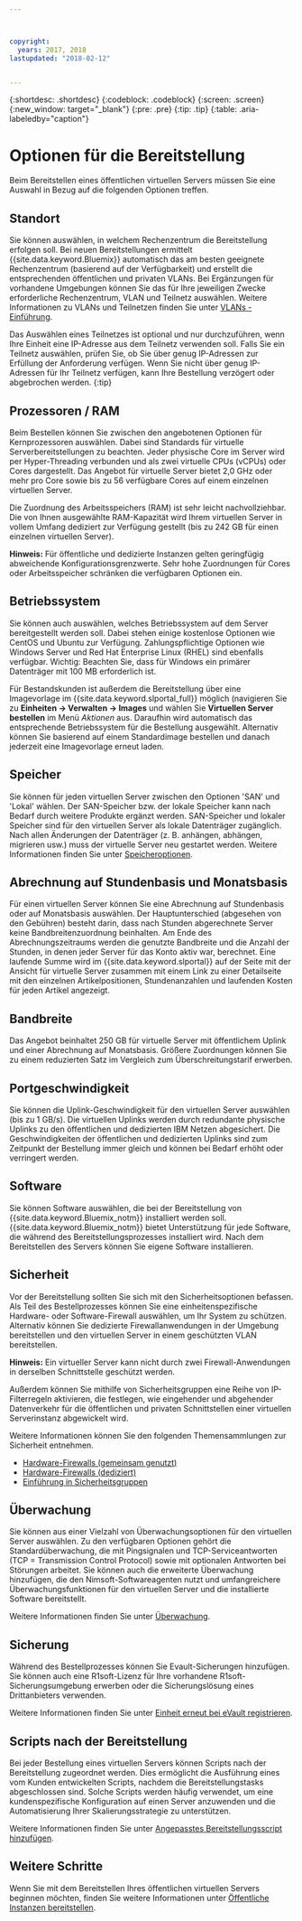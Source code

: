 ```yaml
---



copyright:
  years: 2017, 2018
lastupdated: "2018-02-12"


---
```


{:shortdesc: .shortdesc}
{:codeblock: .codeblock}
{:screen: .screen}
{:new_window: target="_blank"}
{:pre: .pre}
{:tip: .tip}
{:table: .aria-labeledby="caption"}

# Optionen für die Bereitstellung
Beim Bereitstellen eines öffentlichen virtuellen Servers müssen Sie eine Auswahl in Bezug auf die folgenden Optionen treffen.

## Standort
Sie können auswählen, in welchem Rechenzentrum die Bereitstellung erfolgen soll. Bei neuen Bereitstellungen ermittelt {{site.data.keyword.Bluemix}} automatisch das am besten geeignete Rechenzentrum (basierend auf der Verfügbarkeit) und erstellt die entsprechenden öffentlichen und privaten VLANs. Bei Ergänzungen für vorhandene Umgebungen können Sie das für Ihre jeweiligen Zwecke erforderliche Rechenzentrum, VLAN und Teilnetz auswählen. Weitere Informationen zu VLANs und Teilnetzen finden Sie unter [VLANs - Einführung](/docs/infrastructure/vlans/getting-started.html).

Das Auswählen eines Teilnetzes ist optional und nur durchzuführen, wenn Ihre Einheit eine IP-Adresse aus dem Teilnetz verwenden soll. Falls Sie ein Teilnetz auswählen, prüfen Sie, ob Sie über genug IP-Adressen zur Erfüllung der Anforderung verfügen. Wenn Sie nicht über genug IP-Adressen für Ihr Teilnetz verfügen, kann Ihre Bestellung verzögert oder abgebrochen werden.
{:tip}

## Prozessoren / RAM
Beim Bestellen können Sie zwischen den angebotenen Optionen für Kernprozessoren auswählen. Dabei sind Standards für virtuelle Serverbereitstellungen zu beachten. Jeder physische Core im Server wird per Hyper-Threading verbunden und als zwei virtuelle CPUs (vCPUs) oder Cores dargestellt. Das Angebot für virtuelle Server bietet 2,0 GHz oder mehr pro Core sowie bis zu 56 verfügbare Cores auf einem einzelnen virtuellen Server.

Die Zuordnung des Arbeitsspeichers (RAM) ist sehr leicht nachvollziehbar. Die von Ihnen ausgewählte RAM-Kapazität wird Ihrem virtuellen Server in vollem Umfang dediziert zur Verfügung gestellt (bis zu 242 GB für einen einzelnen virtuellen Server).

**Hinweis:** Für öffentliche und dedizierte Instanzen gelten geringfügig abweichende Konfigurationsgrenzwerte. Sehr hohe Zuordnungen für Cores oder Arbeitsspeicher schränken die verfügbaren Optionen ein.

## Betriebssystem

Sie können auch auswählen, welches Betriebssystem auf dem Server bereitgestellt werden soll. Dabei stehen einige kostenlose Optionen wie CentOS und Ubuntu zur Verfügung. Zahlungspflichtige Optionen wie Windows Server und Red Hat Enterprise Linux (RHEL) sind ebenfalls verfügbar. Wichtig: Beachten Sie, dass für Windows ein primärer Datenträger mit 100 MB erforderlich ist.

Für Bestandskunden ist außerdem die Bereitstellung über eine Imagevorlage im {{site.data.keyword.slportal_full}} möglich (navigieren Sie zu **Einheiten -> Verwalten -> Images** und wählen Sie **Virtuellen Server bestellen** im Menü *Aktionen* aus.  Daraufhin wird automatisch das entsprechende Betriebssystem für die Bestellung ausgewählt.  Alternativ können Sie basierend auf einem Standardimage bestellen und danach jederzeit eine Imagevorlage erneut laden.

## Speicher

Sie können für jeden virtuellen Server zwischen den Optionen 'SAN' und 'Lokal' wählen. Der SAN-Speicher bzw. der lokale Speicher kann nach Bedarf durch weitere Produkte ergänzt werden. SAN-Speicher und lokaler Speicher sind für den virtuellen Server als lokale Datenträger zugänglich. Nach allen Änderungen der Datenträger (z. B. anhängen, abhängen, migrieren usw.) muss der virtuelle Server neu gestartet werden. Weitere Informationen finden Sie unter [Speicheroptionen](../vsi/storage/vsi_about_storage.html).

## Abrechnung auf Stundenbasis und Monatsbasis

Für einen virtuellen Server können Sie eine Abrechnung auf Stundenbasis oder auf Monatsbasis auswählen. Der Hauptunterschied (abgesehen von den Gebühren) besteht darin, dass nach Stunden abgerechnete Server keine Bandbreitenzuordnung beinhalten. Am Ende des Abrechnungszeitraums werden die genutzte Bandbreite und die Anzahl der Stunden, in denen jeder Server für das Konto aktiv war, berechnet. Eine laufende Summe wird im {{site.data.keyword.slportal}} auf der Seite mit der Ansicht für virtuelle Server zusammen mit einem Link zu einer Detailseite mit den einzelnen Artikelpositionen, Stundenanzahlen und laufenden Kosten für jeden Artikel angezeigt.

## Bandbreite

Das Angebot beinhaltet 250 GB für virtuelle Server mit öffentlichem Uplink und einer Abrechnung auf Monatsbasis. Größere Zuordnungen können Sie zu einem reduzierten Satz im Vergleich zum Überschreitungstarif erwerben.

## Portgeschwindigkeit

Sie können die Uplink-Geschwindigkeit für den virtuellen Server auswählen (bis zu 1 GB/s). Die virtuellen Uplinks werden durch redundante physische Uplinks zu den öffentlichen und dedizierten IBM Netzen abgesichert. Die Geschwindigkeiten der öffentlichen und dedizierten Uplinks sind zum Zeitpunkt der Bestellung immer gleich und können bei Bedarf erhöht oder verringert werden.

## Software

Sie können Software auswählen, die bei der Bereitstellung von {{site.data.keyword.Bluemix_notm}} installiert werden soll. {{site.data.keyword.Bluemix_notm}} bietet Unterstützung für jede Software, die während des Bereitstellungsprozesses installiert wird. Nach dem Bereitstellen des Servers können Sie eigene Software installieren.

## Sicherheit

Vor der Bereitstellung sollten Sie sich mit den Sicherheitsoptionen befassen. Als Teil des Bestellprozesses können Sie eine einheitenspezifische Hardware- oder Software-Firewall auswählen, um Ihr System zu schützen. Alternativ können Sie dedizierte Firewallanwendungen in der Umgebung bereitstellen und den virtuellen Server in einem geschützten VLAN bereitstellen. 

**Hinweis:** Ein virtueller Server kann nicht durch zwei Firewall-Anwendungen in derselben Schnittstelle geschützt werden. 

Außerdem können Sie mithilfe von Sicherheitsgruppen eine Reihe von IP-Filterregeln aktivieren, die festlegen, wie eingehender und abgehender Datenverkehr für die öffentlichen und privaten Schnittstellen einer virtuellen Serverinstanz abgewickelt wird.

Weitere Informationen können Sie den folgenden Themensammlungen zur Sicherheit entnehmen.

* [Hardware-Firewalls (gemeinsam genutzt)](../infrastructure/hardware-firewall-shared/getting-started.html)
* [Hardware-Firewalls (dediziert)](../infrastructure/hardware-firewall-dedicated/getting-started.html)
* [Einführung in Sicherheitsgruppen](/docs/infrastructure/security-groups/sg_index.html)

## Überwachung

Sie können aus einer Vielzahl von Überwachungsoptionen für den virtuellen Server auswählen. Zu den verfügbaren Optionen gehört die Standardüberwachung, die mit Pingsignalen und TCP-Serviceantworten (TCP = Transmission Control Protocol) sowie mit optionalen Antworten bei Störungen arbeitet. Sie können auch die erweiterte Überwachung hinzufügen, die den Nimsoft-Softwareagenten nutzt und umfangreichere Überwachungsfunktionen für den virtuellen Server und die installierte Software bereitstellt.

Weitere Informationen finden Sie unter [Überwachung](../infrastructure/SLmonitoring/monitoring_index.html).

## Sicherung

Während des Bestellprozesses können Sie Evault-Sicherungen hinzufügen. Sie können auch eine R1soft-Lizenz für Ihre vorhandene R1soft-Sicherungsumgebung erwerben oder die Sicherungslösung eines Drittanbieters verwenden.

Weitere Informationen finden Sie unter [Einheit erneut bei eVault registrieren](../infrastructure/Backup/how-do-i-re-register-evault.html).

## Scripts nach der Bereitstellung

Bei jeder Bestellung eines virtuellen Servers können Scripts nach der Bereitstellung zugeordnet werden. Dies ermöglicht die Ausführung eines vom Kunden entwickelten Scripts, nachdem die Bereitstellungstasks abgeschlossen sind. Solche Scripts werden häufig verwendet, um eine kundenspezifische Konfiguration auf einen Server anzuwenden und die Automatisierung Ihrer Skalierungsstrategie zu unterstützen.

Weitere Informationen finden Sie unter [Angepasstes Bereitstellungsscript hinzufügen](vsi_add_script.html).

## Weitere Schritte
Wenn Sie mit dem Bereitstellen Ihres öffentlichen virtuellen Servers beginnen möchten, finden Sie weitere Informationen unter [Öffentliche Instanzen bereitstellen](vsi_provision_public.html).
